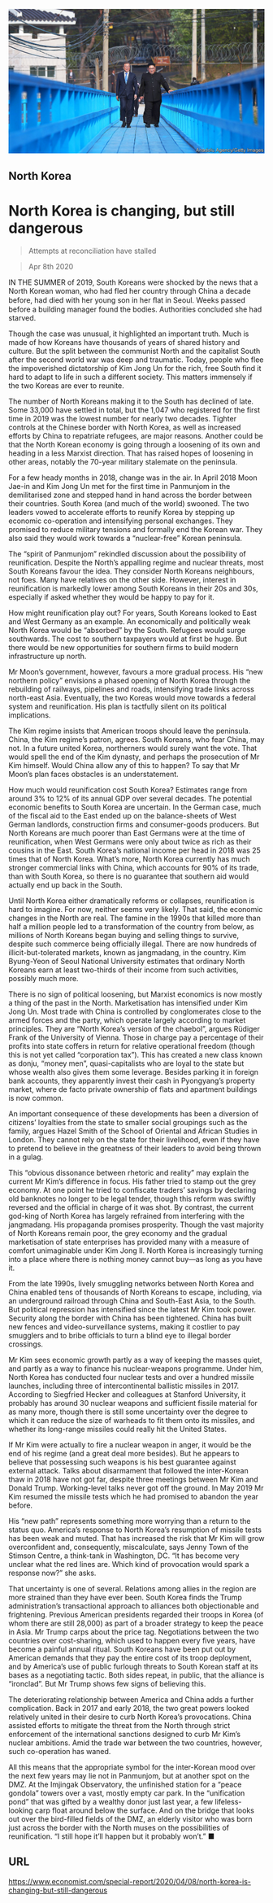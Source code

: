 ![](./images/20200411_SRP004_0.jpg)

## North Korea

# North Korea is changing, but still dangerous

> Attempts at reconciliation have stalled

> Apr 8th 2020

IN THE SUMMER of 2019, South Koreans were shocked by the news that a North Korean woman, who had fled her country through China a decade before, had died with her young son in her ﬂat in Seoul. Weeks passed before a building manager found the bodies. Authorities concluded she had starved.

Though the case was unusual, it highlighted an important truth. Much is made of how Koreans have thousands of years of shared history and culture. But the split between the communist North and the capitalist South after the second world war was deep and traumatic. Today, people who flee the impoverished dictatorship of Kim Jong Un for the rich, free South find it hard to adapt to life in such a different society. This matters immensely if the two Koreas are ever to reunite.

The number of North Koreans making it to the South has declined of late. Some 33,000 have settled in total, but the 1,047 who registered for the first time in 2019 was the lowest number for nearly two decades. Tighter controls at the Chinese border with North Korea, as well as increased efforts by China to repatriate refugees, are major reasons. Another could be that the North Korean economy is going through a loosening of its own and heading in a less Marxist direction. That has raised hopes of loosening in other areas, notably the 70-year military stalemate on the peninsula.

For a few heady months in 2018, change was in the air. In April 2018 Moon Jae-in and Kim Jong Un met for the first time in Panmunjom in the demilitarised zone and stepped hand in hand across the border between their countries. South Korea (and much of the world) swooned. The two leaders vowed to accelerate efforts to reunify Korea by stepping up economic co-operation and intensifying personal exchanges. They promised to reduce military tensions and formally end the Korean war. They also said they would work towards a “nuclear-free” Korean peninsula.

The “spirit of Panmunjom” rekindled discussion about the possibility of reunification. Despite the North’s appalling regime and nuclear threats, most South Koreans favour the idea. They consider North Koreans neighbours, not foes. Many have relatives on the other side. However, interest in reunification is markedly lower among South Koreans in their 20s and 30s, especially if asked whether they would be happy to pay for it.

How might reunification play out? For years, South Koreans looked to East and West Germany as an example. An economically and politically weak North Korea would be “absorbed” by the South. Refugees would surge southwards. The cost to southern taxpayers would at first be huge. But there would be new opportunities for southern firms to build modern infrastructure up north.

Mr Moon’s government, however, favours a more gradual process. His “new northern policy” envisions a phased opening of North Korea through the rebuilding of railways, pipelines and roads, intensifying trade links across north-east Asia. Eventually, the two Koreas would move towards a federal system and reunification. His plan is tactfully silent on its political implications.

The Kim regime insists that American troops should leave the peninsula. China, the Kim regime’s patron, agrees. South Koreans, who fear China, may not. In a future united Korea, northerners would surely want the vote. That would spell the end of the Kim dynasty, and perhaps the prosecution of Mr Kim himself. Would China allow any of this to happen? To say that Mr Moon’s plan faces obstacles is an understatement.

How much would reunification cost South Korea? Estimates range from around 3% to 12% of its annual GDP over several decades. The potential economic benefits to South Korea are uncertain. In the German case, much of the fiscal aid to the East ended up on the balance-sheets of West German landlords, construction firms and consumer-goods producers. But North Koreans are much poorer than East Germans were at the time of reunification, when West Germans were only about twice as rich as their cousins in the East. South Korea’s national income per head in 2018 was 25 times that of North Korea. What’s more, North Korea currently has much stronger commercial links with China, which accounts for 90% of its trade, than with South Korea, so there is no guarantee that southern aid would actually end up back in the South.

Until North Korea either dramatically reforms or collapses, reunification is hard to imagine. For now, neither seems very likely. That said, the economic changes in the North are real. The famine in the 1990s that killed more than half a million people led to a transformation of the country from below, as millions of North Koreans began buying and selling things to survive, despite such commerce being officially illegal. There are now hundreds of illicit-but-tolerated markets, known as jangmadang, in the country. Kim Byung-Yeon of Seoul National University estimates that ordinary North Koreans earn at least two-thirds of their income from such activities, possibly much more.

There is no sign of political loosening, but Marxist economics is now mostly a thing of the past in the North. Marketisation has intensified under Kim Jong Un. Most trade with China is controlled by conglomerates close to the armed forces and the party, which operate largely according to market principles. They are “North Korea’s version of the chaebol”, argues Rüdiger Frank of the University of Vienna. Those in charge pay a percentage of their profits into state coffers in return for relative operational freedom (though this is not yet called “corporation tax”). This has created a new class known as donju, “money men”, quasi-capitalists who are loyal to the state but whose wealth also gives them some leverage. Besides parking it in foreign bank accounts, they apparently invest their cash in Pyongyang’s property market, where de facto private ownership of flats and apartment buildings is now common.

An important consequence of these developments has been a diversion of citizens’ loyalties from the state to smaller social groupings such as the family, argues Hazel Smith of the School of Oriental and African Studies in London. They cannot rely on the state for their livelihood, even if they have to pretend to believe in the greatness of their leaders to avoid being thrown in a gulag.

This “obvious dissonance between rhetoric and reality” may explain the current Mr Kim’s difference in focus. His father tried to stamp out the grey economy. At one point he tried to confiscate traders’ savings by declaring old banknotes no longer to be legal tender, though this reform was swiftly reversed and the official in charge of it was shot. By contrast, the current god-king of North Korea has largely refrained from interfering with the jangmadang. His propaganda promises prosperity. Though the vast majority of North Koreans remain poor, the grey economy and the gradual marketisation of state enterprises has provided many with a measure of comfort unimaginable under Kim Jong Il. North Korea is increasingly turning into a place where there is nothing money cannot buy—as long as you have it.

From the late 1990s, lively smuggling networks between North Korea and China enabled tens of thousands of North Koreans to escape, including, via an underground railroad through China and South-East Asia, to the South. But political repression has intensified since the latest Mr Kim took power. Security along the border with China has been tightened. China has built new fences and video-surveillance systems, making it costlier to pay smugglers and to bribe officials to turn a blind eye to illegal border crossings.

Mr Kim sees economic growth partly as a way of keeping the masses quiet, and partly as a way to finance his nuclear-weapons programme. Under him, North Korea has conducted four nuclear tests and over a hundred missile launches, including three of intercontinental ballistic missiles in 2017. According to Siegfried Hecker and colleagues at Stanford University, it probably has around 30 nuclear weapons and sufficient fissile material for as many more, though there is still some uncertainty over the degree to which it can reduce the size of warheads to fit them onto its missiles, and whether its long-range missiles could really hit the United States.

If Mr Kim were actually to fire a nuclear weapon in anger, it would be the end of his regime (and a great deal more besides). But he appears to believe that possessing such weapons is his best guarantee against external attack. Talks about disarmament that followed the inter-Korean thaw in 2018 have not got far, despite three meetings between Mr Kim and Donald Trump. Working-level talks never got off the ground. In May 2019 Mr Kim resumed the missile tests which he had promised to abandon the year before.

His “new path” represents something more worrying than a return to the status quo. America’s response to North Korea’s resumption of missile tests has been weak and muted. That has increased the risk that Mr Kim will grow overconfident and, consequently, miscalculate, says Jenny Town of the Stimson Centre, a think-tank in Washington, DC. “It has become very unclear what the red lines are. Which kind of provocation would spark a response now?” she asks.

That uncertainty is one of several. Relations among allies in the region are more strained than they have ever been. South Korea finds the Trump administration’s transactional approach to alliances both objectionable and frightening. Previous American presidents regarded their troops in Korea (of whom there are still 28,000) as part of a broader strategy to keep the peace in Asia. Mr Trump carps about the price tag. Negotiations between the two countries over cost-sharing, which used to happen every five years, have become a painful annual ritual. South Koreans have been put out by American demands that they pay the entire cost of its troop deployment, and by America’s use of public furlough threats to South Korean staff at its bases as a negotiating tactic. Both sides repeat, in public, that the alliance is “ironclad”. But Mr Trump shows few signs of believing this.

The deteriorating relationship between America and China adds a further complication. Back in 2017 and early 2018, the two great powers looked relatively united in their desire to curb North Korea’s provocations. China assisted efforts to mitigate the threat from the North through strict enforcement of the international sanctions designed to curb Mr Kim’s nuclear ambitions. Amid the trade war between the two countries, however, such co-operation has waned.

All this means that the appropriate symbol for the inter-Korean mood over the next few years may lie not in Panmunjom, but at another spot on the DMZ. At the Imjingak Observatory, the unfinished station for a “peace gondola” towers over a vast, mostly empty car park. In the “unification pond” that was gifted by a wealthy donor just last year, a few lifeless-looking carp float around below the surface. And on the bridge that looks out over the bird-filled fields of the DMZ, an elderly visitor who was born just across the border with the North muses on the possibilities of reunification. “I still hope it’ll happen but it probably won’t.” ■

## URL

https://www.economist.com/special-report/2020/04/08/north-korea-is-changing-but-still-dangerous
